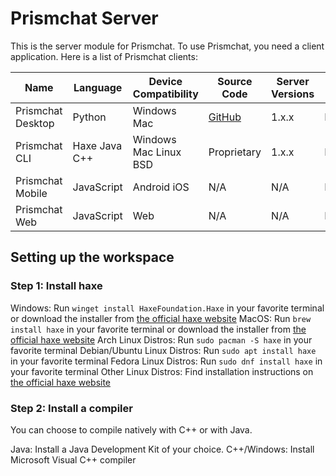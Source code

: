 # Prismchat Server

This is the server module for Prismchat. To use Prismchat, you need a client application. Here is a list of Prismchat clients:

| Name | Language | Device Compatibility | Source Code | Server Versions | Status |
| - | - | - | - | - | - |
| Prismchat Desktop | Python | Windows Mac | [GitHub](https://github.com/infynyt/prismchat-client) | 1.x.x | In Dev |
| Prismchat CLI | Haxe Java C++ | Windows Mac Linux BSD | Proprietary | 1.x.x | In Dev |
| Prismchat Mobile | JavaScript | Android iOS | N/A | N/A | Planned |
| Prismchat Web | JavaScript | Web | N/A | N/A | Planned |

## Setting up the workspace

### Step 1: Install haxe

Windows: Run `winget install HaxeFoundation.Haxe` in your favorite terminal or download the installer from [the official haxe website](https://haxe.org/download)
MacOS: Run `brew install haxe` in your favorite terminal or download the installer from [the official haxe website](https://haxe.org/download)
Arch Linux Distros: Run `sudo pacman -S haxe` in your favorite terminal
Debian/Ubuntu Linux Distros: Run `sudo apt install haxe` in your favorite terminal
Fedora Linux Distros: Run `sudo dnf install haxe` in your favorite terminal
Other Linux Distros: Find installation instructions on [the official haxe website](https://haxe.org/download/linux)

### Step 2: Install a compiler

You can choose to compile natively with C++ or with Java.

Java: Install a Java Development Kit of your choice.
C++/Windows: Install Microsoft Visual C++ compiler
